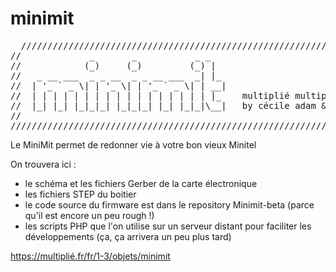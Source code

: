 # minimit

<pre>
  //////////////////////////////////////////////////////////////////////////////
//             _       _           _ _                                       //
//            (_)     (_)         (_) |                                      //
//   _ __ ___  _ _ __  _ _ __ ___  _| |_                                     //
//  | '_ ` _ \| | '_ \| | '_ ` _ \| | __|                                    //
//  | | | | | | | | | | | | | | | | | |_    multiplié multiplié.fr          //
//  |_| |_| |_|_|_| |_|_|_| |_| |_|_|\__|   by cécile adam & pascale moise   //
//                                                                           //
///////////////////////////////////////////////////////////////////////////////
</pre>

Le MiniMit permet de redonner vie à votre bon vieux Minitel

On trouvera ici :
- le schéma et les fichiers Gerber de la carte électronique
- les fichiers STEP du boitier
- le code source du firmware est dans le repository Minimit-beta (parce qu'il est encore un peu rough !)
- les scripts PHP que l'on utilise sur un serveur distant pour faciliter les développements (ça, ça arrivera un peu plus tard)

https://multiplié.fr/fr/1-3/objets/minimit
